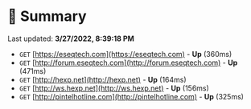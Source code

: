 # 📖 Summary
Last updated: **3/27/2022, 8:39:18 PM**

- `GET` [https://eseqtech.com](https://eseqtech.com) - **Up** (360ms)
- `GET` [http://forum.eseqtech.com](http://forum.eseqtech.com) - **Up** (471ms)
- `GET` [http://hexp.net](http://hexp.net) - **Up** (164ms)
- `GET` [http://ws.hexp.net](http://ws.hexp.net) - **Up** (156ms)
- `GET` [http://pintelhotline.com](http://pintelhotline.com) - **Up** (325ms)
